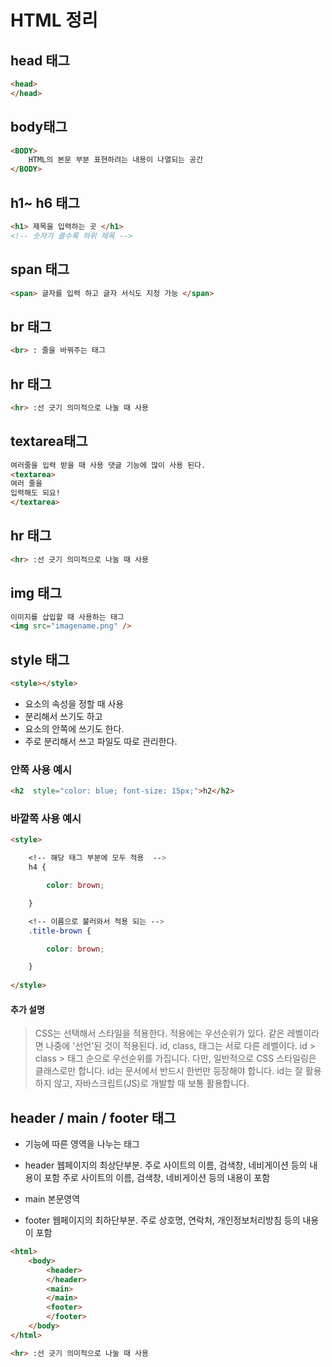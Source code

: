 # HTML 정리
## head 태그
``` html
<head>
</head>
```
## body태그
``` html
<BODY>
	HTML의 본문 부분 표현하려는 내용이 나열되는 공간
</BODY>
```
## h1~ h6 태그
``` html
<h1> 제목을 입력하는 곳 </h1> 
<!-- 숫자가 클수록 하위 제목 -->
```
## span 태그
``` html
<span> 글자를 입력 하고 글자 서식도 지정 가능 </span>
```
## br 태그
``` html
<br> : 줄을 바꿔주는 태그
```

## hr 태그
``` html
<hr> :선 긋기 의미적으로 나눌 때 사용
```

## textarea태그
``` html
여러줄을 입력 받을 때 사용 댓글 기능에 많이 사용 된다.
<textarea>
여러 줄을
입력해도 되요!
</textarea> 
```
## hr 태그
``` html
<hr> :선 긋기 의미적으로 나눌 때 사용
```
## img 태그
``` html
이미지를 삽입할 때 사용하는 태그
<img src="imagename.png" />
```
## style 태그
``` html
<style></style> 
```
- 요소의 속성을 정할 때 사용
- 분리해서 쓰기도 하고 
- 요소의 안쪽에 쓰기도 한다.
- 주로 분리해서 쓰고 파일도 따로 관리한다.

### 안쪽 사용 예시
```html
<h2  style="color: blue; font-size: 15px;">h2</h2>
```
### 바깥쪽 사용 예시
```html
<style>

	<!-- 해당 태그 부분에 모두 적용  -->
	h4 {

		color: brown;

	}

	<!-- 이름으로 불러와서 적용 되는 -->
	.title-brown {

		color: brown;

	}
	
</style>
```
#### 추가 설명
>  CSS는 선택해서 스타일을 적용한다. 
> 적용에는 우선순위가 있다.
> 같은 레벨이라면 나중에 '선언'된 것이 적용된다.
> id, class, 태그는 서로 다른 레벨이다.
> id > class > 태그 순으로 우선순위를 가집니다.
> 다만, 일반적으로 CSS 스타일링은 클래스로만 합니다.
> id는 문서에서 반드시 한번만 등장해야 합니다.
> id는 잘 활용하지 않고, 자바스크립트(JS)로 개발할 때 보통 활용합니다.


## header / main / footer 태그
- 기능에 따른 영역을 나누는 태그
- header 
	  웹페이지의 최상단부분. 주로 사이트의 이름, 검색창, 네비게이션 등의 내용이 포함
	주로 사이트의 이름, 검색창, 네비게이션 등의 내용이 포함

- main 
    본문영역

- footer
    웹페이지의 최하단부분. 주로 상호명, 연락처, 개인정보처리방침 등의 내용이 포함

``` html
<html>
	<body>	
		<header>
		</header>
		<main>
		</main>
		<footer>
		</footer>
	</body>
</html>
```

``` html
<hr> :선 긋기 의미적으로 나눌 때 사용
```

